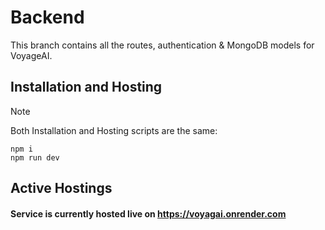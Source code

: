 # Backend

This branch contains all the routes, authentication & MongoDB models for VoyageAI.

## Installation and Hosting

> [!NOTE]
> Both Installation and Hosting scripts are the same:

```
npm i
npm run dev
```

## Active Hostings

#### Service is currently hosted live on https://voyagai.onrender.com
